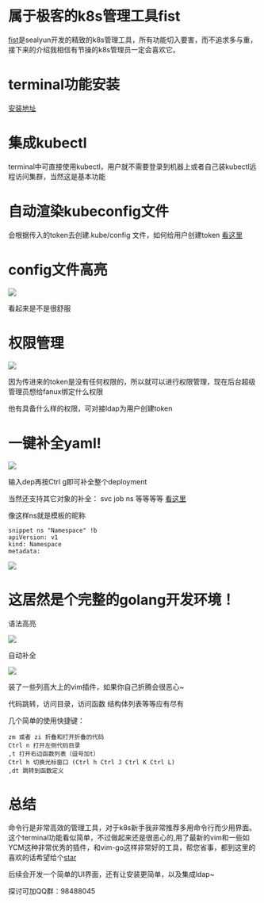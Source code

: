 # 属于极客的k8s管理工具fist
[fist](https://github.com/fanux/fist)是sealyun开发的精致的k8s管理工具，所有功能切入要害，而不追求多与重，接下来的介绍我相信有节操的k8s管理员一定会喜欢它。

# terminal功能安装
[安装地址](https://github.com/fanux/fist/blob/master/terminal/README.md)

# 集成kubectl
terminal中可直接使用kubectl，用户就不需要登录到机器上或者自己装kubectl远程访问集群，当然这是基本功能

# 自动渲染kubeconfig文件
会根据传入的token去创建.kube/config 文件，如何给用户创建token [看这里](https://github.com/fanux/fist#auth)
<!--more-->

# config文件高亮
![](/fist/config-highlight.png)

看起来是不是很舒服

# 权限管理
![](/fist/RBAC.png)

因为传进来的token是没有任何权限的，所以就可以进行权限管理，现在后台超级管理员想给fanux绑定什么权限

他有具备什么样的权限，可对接ldap为用户创建token

# 一键补全yaml!
![](/fist/auto-dep.png)

输入dep再按Ctrl g即可补全整个deployment

当然还支持其它对象的补全：
svc
job
ns
等等等等 [看这里](https://github.com/andrewstuart/vim-kubernetes/blob/master/UltiSnips/yaml.snippets)

像这样ns就是模板的昵称
```
snippet ns "Namespace" !b
apiVersion: v1
kind: Namespace
metadata:
```

![](/fist/vim-plugin.gif)

# 这居然是个完整的golang开发环境！
语法高亮

![](/fist/golang-dev.png)

自动补全

![](/fist/auto-complete.png)

装了一些列高大上的vim插件，如果你自己折腾会很恶心~

代码跳转，访问目录，访问函数 结构体列表等等应有尽有

几个简单的使用快捷键：
```
zm 或者 zi 折叠和打开折叠的代码
Ctrl n 打开左侧代码目录
,t 打开右边函数列表（逗号加t）
Ctrl h 切换光标窗口 (Ctrl h Ctrl J Ctrl K Ctrl L)
,dt 跳转到函数定义
```

# 总结
命令行是非常高效的管理工具，对于k8s新手我非常推荐多用命令行而少用界面。  这个terminal功能看似简单，不过做起来还是很恶心的,用了最新的vim和一些如YCM这种非常优秀的插件，和vim-go这样非常好的工具，帮您省事，都到这里的喜欢的话希望给个[star](https://github.com/fanux/fist)

后续会开发一个简单的UI界面，还有让安装更简单，以及集成ldap~ 

探讨可加QQ群：98488045

